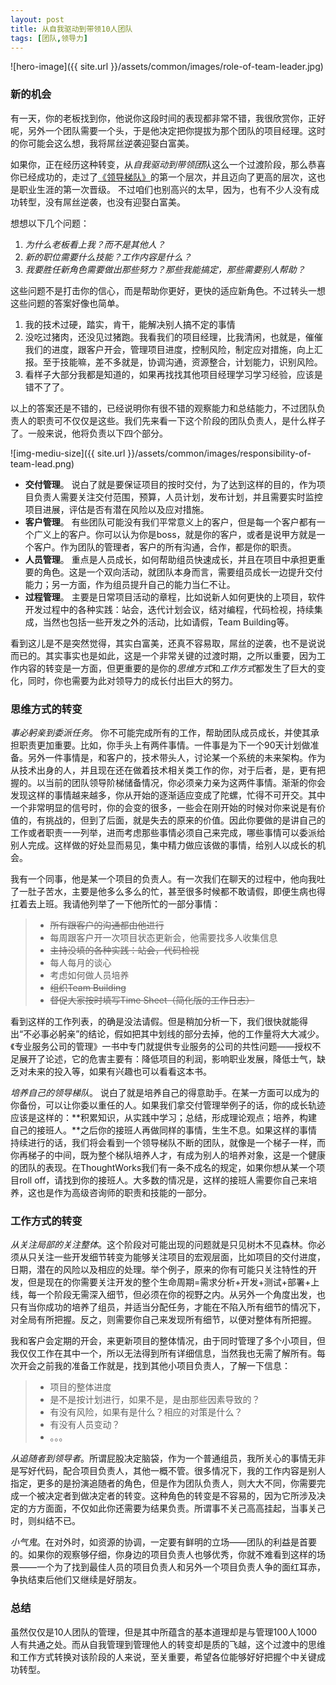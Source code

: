 ```yaml
---
layout: post
title: 从自我驱动到带领10人团队
tags: [团队,领导力]
---
```



![hero-image]({{ site.url }}/assets/common/images/role-of-team-leader.jpg)
### 新的机会

有一天，你的老板找到你，他说你这段时间的表现都非常不错，我很欣赏你，正好呢，另外一个团队需要一个头，于是他决定把你提拔为那个团队的项目经理。这时的你可能会这么想，我将屌丝逆袭迎娶白富美。

如果你，正在经历这种转变，从*自我驱动到带领团*队这么一个过渡阶段，那么恭喜你已经成功的，走过了[《领导梯队》](https://book.douban.com/subject/6536593/)的第一个层次，并且迈向了更高的层次，这也是职业生涯的第一次晋级。
不过咱们也别高兴的太早，因为，也有不少人没有成功转型，没有屌丝逆袭，也没有迎娶白富美。

想想以下几个问题：

1. *为什么老板看上我？而不是其他人？*
2. *新的职位需要什么技能？工作内容是什么？*
3. *我要胜任新角色需要做出那些努力？那些我能搞定，那些需要别人帮助？*

这些问题不是打击你的信心，而是帮助你更好，更快的适应新角色。不过转头一想这些问题的答案好像也简单。

1. 我的技术过硬，踏实，肯干，能解决别人搞不定的事情
2. 没吃过猪肉，还没见过猪跑。我看我们的项目经理，比我清闲，也就是，催催我们的进度，跟客户开会，管理项目进度，控制风险，制定应对措施，向上汇报。至于技能嘛，差不多就是，协调沟通，资源整合，计划能力，识别风险。
3. 看样子大部分我都是知道的，如果再找找其他项目经理学习学习经验，应该是错不了了。

以上的答案还是不错的，已经说明你有很不错的观察能力和总结能力，不过团队负责人的职责可不仅仅是这些。我们先来看一下这个阶段的团队负责人，是什么样子了。一般来说，他将负责以下四个部分。

![img-mediu-size]({{ site.url }}/assets/common/images/responsibility-of-team-lead.png)

* **交付管理**。
说白了就是要保证项目的按时交付，为了达到这样的目的，作为项目负责人需要关注交付范围，预算，人员计划，发布计划，并且需要实时监控项目进展，评估是否有潜在风险以及应对措施。
* **客户管理**。
有些团队可能没有我们平常意义上的客户，但是每一个客户都有一个广义上的客户。你可以认为你是boss，就是你的客户，或者是说甲方就是一个客户。作为团队的管理者，客户的所有沟通，合作，都是你的职责。
* **人员管理**。
重点是人员成长，如何帮助组员快速成长，并且在项目中承担更重要的角色。这是一个双向活动，就团队本身而言，需要组员成长一边提升交付能力；另一方面，作为组员提升自己的能力当仁不让。
* **过程管理**。
主要是日常项目活动的章程，比如说新人如何更快的上项目，软件开发过程中的各种实践：站会，迭代计划会议，结对编程，代码检视，持续集成，当然也包括一些开发之外的活动，比如请假，Team Building等。

看到这儿是不是突然觉得，其实白富美，还真不容易取，屌丝的逆袭，也不是说说而已的。其实事实也是如此，这是一个非常关键的过渡时期，之所以重要，因为工作内容的转变是一方面，但更重要的是你的*思维方式*和*工作方式*都发生了巨大的变化，同时，你也需要为此对领导力的成长付出巨大的努力。

### 思维方式的转变

*事必躬亲到委派任务*。
你不可能完成所有的工作，帮助团队成员成长，并使其承担职责更加重要。比如，你手头上有两件事情。一件事是为下一个90天计划做准备。另外一件事情是，和客户的，技术带头人，讨论某一个系统的未来架构。作为从技术出身的人，并且现在还在做着技术相关类工作的你，对于后者，是，更有把握的。以当前的团队领导阶梯储备情况，你必须亲力亲为这两件事情。渐渐的你会发现这样的事情越来越多，你从开始的逐渐适应变成了陀螺，忙得不可开交。其中一个非常明显的信号时，你的会变的很多，一些会在刚开始的时候对你来说是有价值的，有挑战的，但到了后面，就是失去的原来的价值。因此你要做的是讲自己的工作或者职责一一列举，进而考虑那些事情必须自己来完成，哪些事情可以委派给别人完成。这样做的好处显而易见，集中精力做应该做的事情，给别人以成长的机会。

我有一个同事，他是某一个项目的负责人。有一次我们在聊天的过程中，他向我吐了一肚子苦水，主要是他多么多么的忙，甚至很多时候都不敢请假，即便生病也得扛着去上班。我请他列举了一下他所忙的一部分事情：
> * ~~所有跟客户的沟通都由他进行~~
> * 每周跟客户开一次项目状态更新会，他需要找多人收集信息
> * ~~主持没填的各种实践：站会，代码检视~~
> * 每人每月的谈心
> * 考虑如何做人员培养
> * ~~组织Team Building~~
> * ~~督促大家按时填写Time Sheet（简化版的工作日志）~~

看到这样的工作列表，的确是没法请假。但是稍加分析一下，我们很快就能得出“不必事必躬亲”的结论，假如把其中划线的部分去掉，他的工作量将大大减少。《专业服务公司的管理》一书中专门就提供专业服务的公司的共性问题——授权不足展开了论述，它的危害主要有：降低项目的利润，影响职业发展，降低士气，缺乏对未来的投入等，如果有兴趣也可以看看这本书。

*培养自己的领导梯队*。
说白了就是培养自己的得意助手。在某一方面可以成为的你备份，可以让你委以重任的人。如果我们拿交付管理举例子的话，你的成长轨迹应该是这样的：**积累知识，从实践中学习；总结，形成理论观点；培养，构建自己的接班人。**之后你的接班人再做同样的事情，生生不息。如果这样的事情持续进行的话，我们将会看到一个领导梯队不断的团队，就像是一个梯子一样，而你再梯子的中间，既为整个梯队培养人才，有成为别人的培养对象，这是一个健康的团队的表现。在ThoughtWorks我们有一条不成名的规定，如果你想从某一个项目roll off，请找到你的接班人。大多数的情况是，这样的接班人需要你自己来培养，这也是作为高级咨询师的职责和技能的一部分。

### 工作方式的转变

*从关注局部的关注整体*。这个阶段对可能出现的问题就是只见树木不见森林。你必须从只关注一些开发细节转变为能够关注项目的宏观层面，比如项目的交付进度，日期，潜在的风险以及相应的处理。举个例子，原来的你有可能只关注特性的开发，但是现在的你需要关注开发的整个生命周期=需求分析+开发+测试+部署+上线，每一个阶段无需深入细节，但必须在你的视野之内。从另外一个角度出发，也只有当你成功的培养了组员，并适当分配任务，才能在不陷入所有细节的情况下，对全局有所把握。反之，则需要你自己来发现所有细节，以便对整体有所把握。

我和客户会定期的开会，来更新项目的整体情况，由于同时管理了多个小项目，但我仅仅工作在其中一个，所以无法得到所有详细信息，当然我也无需了解所有。每次开会之前我的准备工作就是，找到其他小项目负责人，了解一下信息：
>* 项目的整体进度    
>* 是不是按计划进行，如果不是，是由那些因素导致的？   
>* 有没有风险，如果有是什么？相应的对策是什么？     
>* 有没有人员变动？   
>* 。。。

*从追随者到领导者*。所谓屁股决定脑袋，作为一个普通组员，我所关心的事情无非是写好代码，配合项目负责人，其他一概不管。很多情况下，我的工作内容是别人指定，更多的是扮演追随者的角色，但是作为团队负责人，则大大不同，你需要完成一个被决定者到做决定者的转变。这种角色的转变是不容易的，因为它所涉及决定的方方面面，不仅如此你还需要为结果负责。所谓事不关己高高挂起，当事关己时，则纠结不已。

*小气鬼*。在对外时，如资源的协调，一定要有鲜明的立场——团队的利益是首要的。如果你的观察够仔细，你身边的项目负责人也够优秀，你就不难看到这样的场景——一个为了找到最佳人员的项目负责人和另外一个项目负责人争的面红耳赤，争执结束后他们又继续是好朋友。

### 总结
虽然仅仅是10人团队的管理，但是其中所蕴含的基本道理却是与管理100人1000人有共通之处。而从自我管理到管理他人的转变却是质的飞越，这个过渡中的思维和工作方式转换对该阶段的人来说，至关重要，希望各位能够好好把握个中关键成功转型。